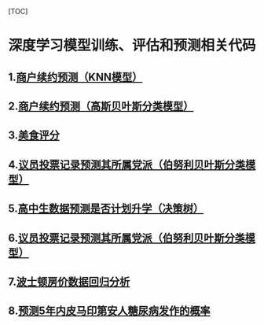 


[TOC]



# 深度学习模型训练、评估和预测相关代码



## 1.[商户续约预测（KNN模型）](./商户续约预测（KNN模型）)



## 2.[商户续约预测（高斯贝叶斯分类模型）](./商户续约预测（高斯贝叶斯分类模型）)



## 3.[美食评分](./美食评分)



## 4.[议员投票记录预测其所属党派（伯努利贝叶斯分类模型）](./议员投票记录预测其所属党派（伯努利贝叶斯分类模型）)



## 5.[高中生数据预测是否计划升学（决策树）](./高中生数据预测是否计划升学（决策树）)



## 6.[议员投票记录预测其所属党派（伯努利贝叶斯分类模型）](./议员投票记录预测其所属党派（伯努利贝叶斯分类模型）)



## 7.[波士顿房价数据回归分析](./波士顿房价数据回归分析)



## 8.[预测5年内皮马印第安人糖尿病发作的概率](./预测5年内皮马印第安人糖尿病发作的概率)